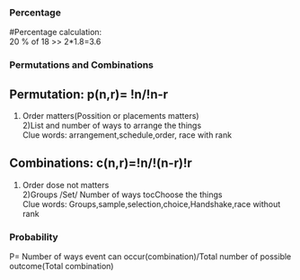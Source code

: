 ### Percentage     
#Percentage calculation:   
20 % of 18 >> 2*1.8=3.6

### Permutations and Combinations     
## Permutation: p(n,r)= !n/!n-r    
1) Order matters(Possition or placements matters)  
2)List and number of ways to arrange the things   
Clue words: arrangement,schedule,order, race with rank   
## Combinations: c(n,r)=!n/!(n-r)!r    
1) Order dose not matters    
2)Groups /Set/ Number of ways tocChoose the things   
Clue words: Groups,sample,selection,choice,Handshake,race without rank   

### Probability    
P= Number of ways event can occur(combination)/Total number of possible outcome(Total combination)


